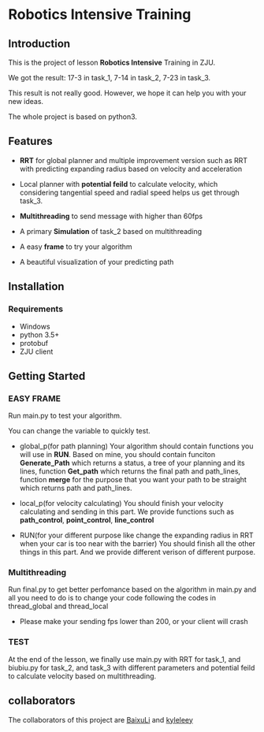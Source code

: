 # Robotics Intensive Training

## Introduction

This is the project of lesson **Robotics Intensive** Training in ZJU. 

We got the result: 17-3 in task_1, 7-14 in task_2, 7-23 in task_3.

This result is not really good. However, we hope it can help you with your new ideas.

The whole project is based on python3.

## Features

- **RRT** for global planner and multiple improvement version such as RRT with predicting expanding radius based on velocity and acceleration

- Local planner with **potential feild** to calculate velocity, which considering tangential speed and radial speed helps us get through task_3.

- **Multithreading** to send message with higher than 60fps

- A primary **Simulation** of task_2 based on multithreading

- A easy **frame** to try your algorithm

- A beautiful visualization of your predicting path

## Installation

### Requirements

- Windows
- python 3.5+
- protobuf
- ZJU client

## Getting Started

### EASY FRAME

Run main.py to test your algorithm. 

You can change the variable to quickly test.

- global_p(for path planning) 
  Your algorithm should contain functions you will use in **RUN**. Based on mine, you should contain funciton **Generate_Path** which returns a status, a tree of your planning and its lines, function **Get_path** which returns the final path and path_lines, function **merge** for the purpose that you want your path to be straight which returns path and path_lines.

- local_p(for velocity calculating) 
  You should finish your velocity calculating and sending in this part. We provide functions such as **path_control**, **point_control**, **line_control**

- RUN(for your different purpose like change the expanding radius in RRT when your car is too near with the barrier)
  You should finish all the other things in this part. And we provide different verison of different purpose.

### Multithreading

Run final.py to get better perfomance based on the algorithm in main.py and all you need to do is to change your code following the codes in thread_global and thread_local

- Please make your sending fps lower than 200, or your client will crash

### TEST

At the end of the lesson, we finally use main.py with RRT for task_1, and biubiu.py for task_2, and task_3 with different parameters and potential feild to calculate velocity based on multithreading. 

## collaborators
The collaborators of this project are [BaixuLi](https://github.com/BaixuLi) and [kyleleey](https://github.com/kyleleey) 
